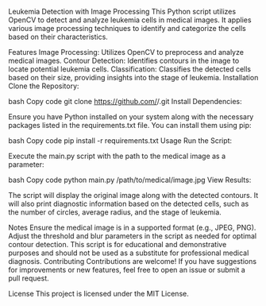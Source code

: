 Leukemia Detection with Image Processing
This Python script utilizes OpenCV to detect and analyze leukemia cells in medical images. It applies various image processing techniques to identify and categorize the cells based on their characteristics.

Features
Image Processing: Utilizes OpenCV to preprocess and analyze medical images.
Contour Detection: Identifies contours in the image to locate potential leukemia cells.
Classification: Classifies the detected cells based on their size, providing insights into the stage of leukemia.
Installation
Clone the Repository:

bash
Copy code
git clone https://github.com/<username>/<repository>.git
Install Dependencies:

Ensure you have Python installed on your system along with the necessary packages listed in the requirements.txt file. You can install them using pip:

bash
Copy code
pip install -r requirements.txt
Usage
Run the Script:

Execute the main.py script with the path to the medical image as a parameter:

bash
Copy code
python main.py /path/to/medical/image.jpg
View Results:

The script will display the original image along with the detected contours. It will also print diagnostic information based on the detected cells, such as the number of circles, average radius, and the stage of leukemia.

Notes
Ensure the medical image is in a supported format (e.g., JPEG, PNG).
Adjust the threshold and blur parameters in the script as needed for optimal contour detection.
This script is for educational and demonstrative purposes and should not be used as a substitute for professional medical diagnosis.
Contributing
Contributions are welcome! If you have suggestions for improvements or new features, feel free to open an issue or submit a pull request.

License
This project is licensed under the MIT License.
